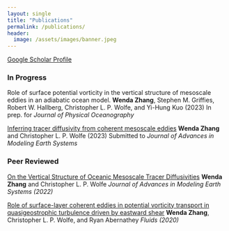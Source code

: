 ```yaml
---
layout: single
title: "Publications"
permalink: /publications/
header:
  image: /assets/images/banner.jpeg
---
```


[Google Scholar Profile](https://scholar.google.com/citations?user=qZRHaLQAAAAJ&hl=en)

### In Progress
Role of surface potential vorticity in the vertical structure of mesoscale eddies in an adiabatic ocean model. 
**Wenda Zhang**, Stephen M. Griffies, Robert W. Hallberg,  Christopher L. P. Wolfe, and Yi-Hung Kuo (2023)
In prep. for *Journal of Physical Oceanography*    

[Inferring tracer diffusivity from coherent mesoscale eddies](/assets/documents/Mixing_inferred_from_coherent_mesoscale_eddies.pdf) 
**Wenda Zhang** and Christopher L. P. Wolfe (2023)
Submitted to *Journal of Advances in Modeling Earth Systems* 


### Peer Reviewed
[On the Vertical Structure of Oceanic Mesoscale Tracer Diffusivities](https://agupubs.onlinelibrary.wiley.com/doi/full/10.1029/2021MS002891)
**Wenda Zhang** and Christopher L. P. Wolfe
*Journal of Advances in Modeling Earth Systems (2022)*

[Role of surface-layer coherent eddies in potential vorticity transport in quasigeostrophic turbulence driven by eastward shear](https://www.mdpi.com/2311-5521/5/1/2)
**Wenda Zhang**, Christopher L. P. Wolfe, and Ryan Abernathey
*Fluids (2020)*


